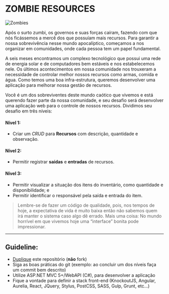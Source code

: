 # ZOMBIE RESOURCES

![Zombies](https://1.bp.blogspot.com/-nZGSpAiM8JM/UoajD2jeZuI/AAAAAAAAAR4/YCOT3XpuKDU/s1600/apocalipse-zumbi.jpg)

Após o surto zumbi, os governos e suas forças caíram, fazendo com que nós ficássemos a mercê dos que possuíam mais recursos.
Para garantir a nossa sobrevivência nesse mundo apocalíptico, começamos a nos organizar em comunidades, onde cada pessoa tem um papel fundamental.

A seis meses encontramos um complexo tecnológico que possui uma rede de energia solar e de computadores bem estáveis e nos estabelecemos nele. Os últimos acontecimentos em nossa comunidade nos trouxeram a necessidade de controlar melhor nossos recursos como armas, comida e água. Como temos uma boa infra-estrutura, queremos desenvolver uma aplicação para melhorar nossa gestão de recursos.

Você é um dos sobreviventes deste mundo caótico que vivemos e está querendo fazer parte da nossa
comunidade, e seu desafio será desenvolver uma aplicação web para o controle de nossos recursos.
Dividimos seu desafio em três níveis:

#### Nível 1:
- Criar um _CRUD_ para **Recursos** com descrição, quantidade e observação.

#### Nível 2:
- Permitir registrar **saídas** e **entradas** de recursos.

#### Nível 3:
- Permitir visualizar a situação dos itens do inventário, como quantidade e disponibilidade; e
- Permitir identificar o responsável pela saída e entrada do item.

>Lembre-se de fazer um código de qualidade, pois, nos tempos de hoje, a expectativa de vida é muito baixa então não sabemos quem irá manter
>o sistema caso algo dê errado. Mais uma coisa: No mundo horrível em que vivemos hoje uma “interface” bonita pode impressionar.

--------------------

## Guideline:
- [Duplique](https://help.github.com/articles/duplicating-a-repository/) este repositório (**não** fork)
- Siga as boas práticas do git (exemplo: ao concluir um dos níveis faça um commit bem descrito)
- Utilize ASP.NET MVC 5+/WebAPI (C#), para desenvolver a aplicação
- Fique a vontade para definir a stack front-end (KnockoutJS, Angular, Aurelia, React, JQuery, Stylus, PostCSS, SASS, Gulp, Grunt, etc...)